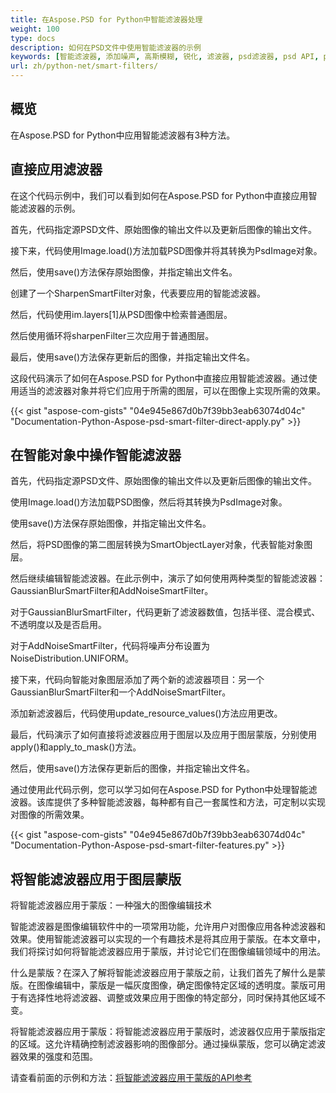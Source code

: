 ```yaml
---
title: 在Aspose.PSD for Python中智能滤波器处理
weight: 100
type: docs
description: 如何在PSD文件中使用智能滤波器的示例
keywords: [智能滤波器, 添加噪声, 高斯模糊, 锐化, 滤波器, psd滤波器, psd API, python, 代码示例]
url: zh/python-net/smart-filters/
---
```


## **概览**

在Aspose.PSD for Python中应用智能滤波器有3种方法。

## **直接应用滤波器**
在这个代码示例中，我们可以看到如何在Aspose.PSD for Python中直接应用智能滤波器的示例。

首先，代码指定源PSD文件、原始图像的输出文件以及更新后图像的输出文件。

接下来，代码使用Image.load()方法加载PSD图像并将其转换为PsdImage对象。

然后，使用save()方法保存原始图像，并指定输出文件名。

创建了一个SharpenSmartFilter对象，代表要应用的智能滤波器。

然后，代码使用im.layers[1]从PSD图像中检索普通图层。

然后使用循环将sharpenFilter三次应用于普通图层。

最后，使用save()方法保存更新后的图像，并指定输出文件名。

这段代码演示了如何在Aspose.PSD for Python中直接应用智能滤波器。通过使用适当的滤波器对象并将它们应用于所需的图层，可以在图像上实现所需的效果。

{{< gist "aspose-com-gists" "04e945e867d0b7f39bb3eab63074d04c" "Documentation-Python-Aspose-psd-smart-filter-direct-apply.py" >}}

## **在智能对象中操作智能滤波器**

首先，代码指定源PSD文件、原始图像的输出文件以及更新后图像的输出文件。

使用Image.load()方法加载PSD图像，然后将其转换为PsdImage对象。

使用save()方法保存原始图像，并指定输出文件名。

然后，将PSD图像的第二图层转换为SmartObjectLayer对象，代表智能对象图层。

然后继续编辑智能滤波器。在此示例中，演示了如何使用两种类型的智能滤波器：GaussianBlurSmartFilter和AddNoiseSmartFilter。

对于GaussianBlurSmartFilter，代码更新了滤波器数值，包括半径、混合模式、不透明度以及是否启用。

对于AddNoiseSmartFilter，代码将噪声分布设置为NoiseDistribution.UNIFORM。

接下来，代码向智能对象图层添加了两个新的滤波器项目：另一个GaussianBlurSmartFilter和一个AddNoiseSmartFilter。

添加新滤波器后，代码使用update_resource_values()方法应用更改。

最后，代码演示了如何直接将滤波器应用于图层以及应用于图层蒙版，分别使用apply()和apply_to_mask()方法。

然后，使用save()方法保存更新后的图像，并指定输出文件名。

通过使用此代码示例，您可以学习如何在Aspose.PSD for Python中处理智能滤波器。该库提供了多种智能滤波器，每种都有自己一套属性和方法，可定制以实现对图像的所需效果。

{{< gist "aspose-com-gists" "04e945e867d0b7f39bb3eab63074d04c" "Documentation-Python-Aspose-psd-smart-filter-features.py" >}}

## **将智能滤波器应用于图层蒙版**

将智能滤波器应用于蒙版：一种强大的图像编辑技术

智能滤波器是图像编辑软件中的一项常用功能，允许用户对图像应用各种滤波器和效果。使用智能滤波器可以实现的一个有趣技术是将其应用于蒙版。在本文章中，我们将探讨如何将智能滤波器应用于蒙版，并讨论它们在图像编辑领域中的用法。

什么是蒙版？在深入了解将智能滤波器应用于蒙版之前，让我们首先了解什么是蒙版。在图像编辑中，蒙版是一幅灰度图像，确定图像特定区域的透明度。蒙版可用于有选择性地将滤波器、调整或效果应用于图像的特定部分，同时保持其他区域不变。

将智能滤波器应用于蒙版：将智能滤波器应用于蒙版时，滤波器仅应用于蒙版指定的区域。这允许精确控制滤波器影响的图像部分。通过操纵蒙版，您可以确定滤波器效果的强度和范围。

请查看前面的示例和方法：[将智能滤波器应用于蒙版的API参考](https://reference.aspose.com/psd/python-net/aspose.psd.fileformats.psd.layers.smartfilters/smartfilter/#apply_to_mask_layer_with_mask_2)
